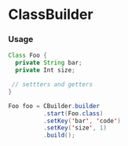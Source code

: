 # ClassBuilder

### Usage

````java
Class Foo {
  private String bar;
  private Int size;

 // settters and getters
}

Foo foo = CBuilder.builder
          .start(Foo.class)
          .setKey('bar', 'code')
          .setKey('size', 1)
          .build();

````
